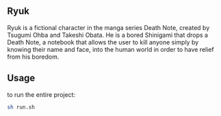 ## Ryuk

Ryuk is a fictional character in the manga series Death Note, created by Tsugumi Ohba and Takeshi Obata. He is a bored Shinigami that drops a Death Note, a notebook that allows the user to kill anyone simply by knowing their name and face, into the human world in order to have relief from his boredom.


Usage
-----

to run the entire project:

```sh
sh run.sh
```
